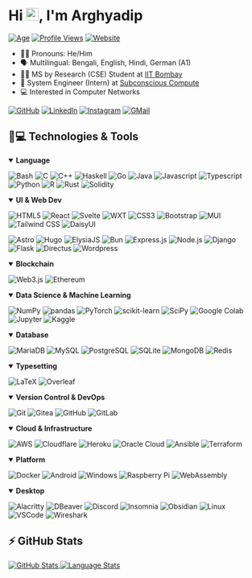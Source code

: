 # Hi <img alt="Hand Wave" src="https://media.giphy.com/media/hvRJCLFzcasrR4ia7z/giphy.gif" width="25px">, I'm Arghyadip

[![Age](https://img.shields.io/badge/Age-22-blue)](https://shields.io)
[![Profile Views](https://komarev.com/ghpvc/?username=arghyadipchak)](https://github.com/antonkomarev/github-profile-views-counter)
[![Website](https://img.shields.io/badge/-arghyac.com-313244)](https://arghyac.com/)

- 🏳️‍🌈 Pronouns: He/Him
- 🗣️ Multilingual: Bengali, English, Hindi, German (A1)
- 👨‍🎓 MS by Research (CSE) Student at [IIT Bombay](https://www.cse.iitb.ac.in/)
- 💼 System Engineer (Intern) at [Subconscious Compute](https://www.subcom.tech)
- 💻 Interested in Computer Networks

[![GitHub](https://img.shields.io/badge/-arghyadipchak-181717?style=flat-square&logo=github&logoColor=white)](https://github.com/arghyadipchak/)
[![LinkedIn](https://img.shields.io/badge/-arghyadipchak-0A66C2?logo=linkedin&logoColor=white)](https://www.linkedin.com/in/arghyadipchak/)
[![Instagram](https://img.shields.io/badge/-arghyadipchak-E4405F?logo=instagram&logoColor=white)]([mailto:arghyadip.chak16@gmail.com](https://www.instagram.com/arghyadipchak/))
[![GMail](https://img.shields.io/badge/-arghyadip.chak16@gmail.com-EA4335?logo=gmail&logoColor=white)](mailto:arghyadip.chak16@gmail.com)

## 🚀💻 Technologies & Tools

<details open>
<summary><b>Language</b></summary>

![Bash](https://img.shields.io/badge/-Bash-4EAA25?style=flat-square&logo=gnubash&logoColor=white)
![C](https://img.shields.io/badge/-C-A8B9CC?style=flat-square&logo=c&logoColor=white)
![C++](https://img.shields.io/badge/-C++-00599C?style=flat-square&logo=cplusplus&logoColor=white)
![Haskell](https://img.shields.io/badge/-Haskell-5D4F85?style=flat-square&logo=haskell&logoColor=white)
![Go](https://img.shields.io/badge/-Go-00ADD8?style=flat-square&logo=go&logoColor=white)
![Java](https://img.shields.io/badge/-Java-FFA518?style=flat-square&logo=openjdk&logoColor=white)
![Javascript](https://img.shields.io/badge/-Javascript-F7DF1E?style=flat-square&logo=javascript&logoColor=white)
![Typescript](https://img.shields.io/badge/-Typescript-3178C6?style=flat-square&logo=typescript&logoColor=white)
![Python](https://img.shields.io/badge/-Python-3776AB?style=flat-square&logo=python&logoColor=white)
![R](https://img.shields.io/badge/-R-276DC3?style=flat-square&logo=r&logoColor=white)
![Rust](https://img.shields.io/badge/-Rust-000000?style=flat-square&logo=rust&logoColor=white)
![Solidity](https://img.shields.io/badge/-Solidity-363636?style=flat-square&logo=solidity&logoColor=white)

</details>

<details open>
<summary><b>UI & Web Dev</b></summary>

![HTML5](https://img.shields.io/badge/-HTML5-E34F26?style=flat-square&logo=html5&logoColor=white)
![React](https://img.shields.io/badge/-React-61DAFB?style=flat-square&logo=react&logoColor=white)
![Svelte](https://img.shields.io/badge/-Svelte-FF3E00?style=flat-square&logo=svelte&logoColor=white)
![WXT](https://img.shields.io/badge/-WXT-67D45E?style=flat-square)
![CSS3](https://img.shields.io/badge/-CSS3-1572B6?style=flat-square&logo=css3&logoColor=white)
![Bootstrap](https://img.shields.io/badge/-Bootstrap-7952B3?style=flat-square&logo=bootstrap&logoColor=white)
![MUI](https://img.shields.io/badge/-MUI-007FFF?style=flat-square&logo=mui&logoColor=white)
![Tailwind CSS](https://img.shields.io/badge/-Tailwind_CSS-06B6D4?style=flat-square&logo=tailwindcss&logoColor=white)
![DaisyUI](https://img.shields.io/badge/-DaisyUI-5A0EF8?style=flat-square&logo=daisyui&logoColor=white)

![Astro](https://img.shields.io/badge/-Astro-BC52EE?style=flat-square&logo=astro&logoColor=white)
![Hugo](https://img.shields.io/badge/-Hugo-FF4088?style=flat-square&logo=hugo&logoColor=white)
![ElysiaJS](https://img.shields.io/badge/-ElysiaJS-1f2937?style=flat-square)
![Bun](https://img.shields.io/badge/-Bun-000000?style=flat-square&logo=bun&logoColor=white)
![Express.js](https://img.shields.io/badge/-Express.js-000000?style=flat-square&logo=express&logoColor=white)
![Node.js](https://img.shields.io/badge/-Node.js-339933?style=flat-square&logo=nodedotjs&logoColor=white)
![Django](https://img.shields.io/badge/-Django-092E20?style=flat-square&logo=django&logoColor=white)
![Flask](https://img.shields.io/badge/-Flask-000000?style=flat-square&logo=flask&logoColor=white)
![Directus](https://img.shields.io/badge/-Directus-263238?style=flat-square&logo=directus&logoColor=white)
![Wordpress](https://img.shields.io/badge/-Wordpress-21759B?style=flat-square&logo=wordpress&logoColor=white)

</details>

<details open>
<summary><b>Blockchain</b></summary>

![Web3.js](https://img.shields.io/badge/-Web3.js-F16822?style=flat-square&logo=web3dotjs&logoColor=white)
![Ethereum](https://img.shields.io/badge/-Ethereum-3C3C3D?style=flat-square&logo=ethereum&logoColor=white)

</details>

<details open>
<summary><b>Data Science & Machine Learning</b></summary>

![NumPy](https://img.shields.io/badge/-NumPy-013243?style=flat-square&logo=numpy&logoColor=white)
![pandas](https://img.shields.io/badge/-pandas-150458?style=flat-square&logo=pandas&logoColor=white)
![PyTorch](https://img.shields.io/badge/-PyTorch-EE4C2C?style=flat-square&logo=pytorch&logoColor=white)
![scikit-learn](https://img.shields.io/badge/-scikit--learn-F7931E?style=flat-square&logo=scikitlearn&logoColor=white)
![SciPy](https://img.shields.io/badge/-SciPy-8CAAE6?style=flat-square&logo=scipy&logoColor=white)
![Google Colab](https://img.shields.io/badge/-Google_Colab-F9AB00?style=flat-square&logo=googlecolab&logoColor=white)
![Jupyter](https://img.shields.io/badge/-Jupyter-F37626?style=flat-square&logo=jupyter&logoColor=white)
![Kaggle](https://img.shields.io/badge/-Kaggle-20BEFF?style=flat-square&logo=kaggle&logoColor=white)

</details>

<details open>
<summary><b>Database</b></summary>

![MariaDB](https://img.shields.io/badge/-MariaDB-003545?style=flat-square&logo=mariadb&logoColor=white)
![MySQL](https://img.shields.io/badge/-MySQL-4479A1?style=flat-square&logo=mysql&logoColor=white)
![PostgreSQL](https://img.shields.io/badge/-PostgreSQL-4169E1?style=flat-square&logo=postgresql&logoColor=white)
![SQLite](https://img.shields.io/badge/-SQLite-003B57?style=flat-square&logo=sqlite&logoColor=white)
![MongoDB](https://img.shields.io/badge/-MongoDB-47A248?style=flat-square&logo=mongodb&logoColor=white)
![Redis](https://img.shields.io/badge/-Redis-DC382D?style=flat-square&logo=redis&logoColor=white)

</details>

<details open>
<summary><b>Typesetting</b></summary>

![LaTeX](https://img.shields.io/badge/-LaTex-008080?style=flat-square&logo=latex&logoColor=white)
![Overleaf](https://img.shields.io/badge/-Overleaf-47A141?style=flat-square&logo=overleaf&logoColor=white)

</details>

<details open>
<summary><b>Version Control & DevOps</b></summary>

![Git](https://img.shields.io/badge/-Git-F05032?style=flat-square&logo=git&logoColor=white)
![Gitea](https://img.shields.io/badge/-Gitea-609926?style=flat-square&logo=gitea&logoColor=white)
![GitHub](https://img.shields.io/badge/-GitHub-181717?style=flat-square&logo=github&logoColor=white)
![GitLab](https://img.shields.io/badge/-GitLab-FC6D26?style=flat-square&logo=gitlab&logoColor=white)

</details>

<details open>
<summary><b>Cloud & Infrastructure</b></summary>

![AWS](https://img.shields.io/badge/-AWS-232F3E?style=flat-square&logo=amazonaws&logoColor=white)
![Cloudflare](https://img.shields.io/badge/-Cloudflare-F38020?style=flat-square&logo=cloudflare&logoColor=white)
![Heroku](https://img.shields.io/badge/-Heroku-430098?style=flat-square&logo=heroku&logoColor=white)
![Oracle Cloud](https://img.shields.io/badge/-Oracle_Cloud-F80000?style=flat-square&logo=oracle&logoColor=white)
![Ansible](https://img.shields.io/badge/-Ansible-EE0000?style=flat-square&logo=ansible&logoColor=white)
![Terraform](https://img.shields.io/badge/-Terraform-7B42BC?style=flat-square&logo=terraform&logoColor=white)

</details>

<details open>
<summary><b>Platform</b></summary>

![Docker](https://img.shields.io/badge/-Docker-2496ED?style=flat-square&logo=docker&logoColor=white)
![Android](https://img.shields.io/badge/-Android-3DDC84?style=flat-square&logo=android&logoColor=white)
![Windows](https://img.shields.io/badge/-Windows-0078D4?style=flat-square&logo=windows&logoColor=white)
![Raspberry Pi](https://img.shields.io/badge/-Raspberry_Pi-A22846?style=flat-square&logo=raspberrypi&logoColor=white)
![WebAssembly](https://img.shields.io/badge/-WebAssembly-654FF0?style=flat-square&logo=webassembly&logoColor=white)

</details>

<details open>
<summary><b>Desktop</b></summary>

![Alacritty](https://img.shields.io/badge/-Alacritty-F46D01?style=flat-square&logo=alacritty&logoColor=white)
![DBeaver](https://img.shields.io/badge/-DBeaver-382924?style=flat-square)
![Discord](https://img.shields.io/badge/-Discord-5865F2?style=flat-square&logo=discord&logoColor=white)
![Insomnia](https://img.shields.io/badge/-Insomnia-4000BF?style=flat-square&logo=insomnia&logoColor=white)
![Obsidian](https://img.shields.io/badge/-Obsidian-7C3AED?style=flat-square&logo=obsidian&logoColor=white)
![Linux](https://img.shields.io/badge/-Linux-FCC624?style=flat-square&logo=linux&logoColor=white)
![VSCode](https://img.shields.io/badge/-Visual_Studio_Code-007ACC?style=flat-square&logo=visualstudiocode&logoColor=white)
![Wireshark](https://img.shields.io/badge/-Wireshark-1679A7?style=flat-square&logo=wireshark&logoColor=white)

</details>

## ⚡ GitHub Stats

<p><a href="https://github.com/anuraghazra/github-readme-stats">
  <img alt="GitHub Stats" align="center" src="https://github-readme-stats.vercel.app/api?username=arghyadipchak&count_private=true&show_icons=true&bg_color=1e1e2e&text_color=cdd6f4&icon_color=cba6f7&title_color=94e2d5">
  <img alt="Language Stats" align="center" src="https://github-readme-stats.vercel.app/api/top-langs?username=arghyadipchak&hide=html&layout=donut&bg_color=1e1e2e&text_color=cdd6f4&icon_color=cba6f7&title_color=94e2d5">
</a></p>
